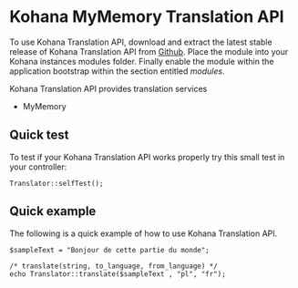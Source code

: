 Kohana MyMemory Translation API
====================

To use Kohana Translation API, download and extract the latest stable release of Kohana Translation API
from [Github](https://github.com/make-soft/kohana-translation-api). Place the module into your Kohana instances modules 
folder. Finally enable the module within the application bootstrap within the section entitled _modules_.

Kohana Translation API provides translation services
* MyMemory 

Quick test
----------

To test if your Kohana Translation API works properly try this small test in your controller:

	Translator::selfTest();

Quick example
-------------

The following is a quick example of how to use Kohana Translation API.

	$sampleText = "Bonjour de cette partie du monde";
	 
	/* translate(string, to_language, from_language) */
	echo Translator::translate($sampleText , "pl", "fr");

